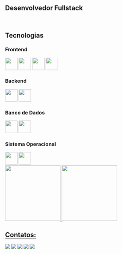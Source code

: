 ## Desenvolvedor Fullstack
<br>

## Tecnologias

### Frontend

<div style="center" >
<img src="https://cdn.jsdelivr.net/gh/devicons/devicon@latest/icons/html5/html5-original.svg" width="40px" height="40px" />
<img src="https://cdn.jsdelivr.net/gh/devicons/devicon@latest/icons/css3/css3-original.svg" width="40px" height="40px" />
<img src="https://cdn.jsdelivr.net/gh/devicons/devicon@latest/icons/bootstrap/bootstrap-original.svg" width="40px" height="40px" />
<img src="https://cdn.jsdelivr.net/gh/devicons/devicon@latest/icons/react/react-original.svg" width="40px" height="40px" />
          
</div>

### Backend
<div style="center" >
<img src="https://cdn.jsdelivr.net/gh/devicons/devicon@latest/icons/ruby/ruby-original.svg" width="40px" height="40px" />
<img  src="https://cdn.jsdelivr.net/gh/devicons/devicon@latest/icons/php/php-original.svg" width="40px" height="40px" />
</div>

### Banco de Dados
<div style="center" >
<img src="https://cdn.jsdelivr.net/gh/devicons/devicon@latest/icons/azuresqldatabase/azuresqldatabase-original.svg" width="40px" height="40px" />
<img src="https://cdn.jsdelivr.net/gh/devicons/devicon@latest/icons/mysql/mysql-original.svg" width="40px" height="40px" />
</div>          
          

### Sistema Operacional
<div style="center" >
<img src="https://cdn.jsdelivr.net/gh/devicons/devicon@latest/icons/linux/linux-original.svg" width="40px" height="40px" />
<img src="https://cdn.jsdelivr.net/gh/devicons/devicon@latest/icons/archlinux/archlinux-original.svg" width="40px" height="40px" />                    
</div>    

<div>
<a href="https://github.com/seu-usuário-aqui">
<img loading="lazy" height="180em" src="https://github-readme-stats.vercel.app/api/top-langs/?username=seu-usuário-aqui&layout=compact&langs_count=7&theme=dracula"/>
<img loading="lazy" height="180em" src="https://github-readme-stats.vercel.app/api?username=seu-usuário-aqui&show_icons=true&theme=dracula&include_all_commits=true&count_private=true"/>
</div>          
          
   ## Contatos:

<div>
<a href="https://www.youtube.com/seu-canal-youtube-aqui" target="_blank"><img loading="lazy" src="https://img.shields.io/badge/YouTube-FF0000?style=for-the-badge&logo=youtube&logoColor=white" target="_blank"></a>
<a href="https://instagram.com/seu-usuário-instagram-aqui" target="_blank"><img loading="lazy" src="https://img.shields.io/badge/-Instagram-%23E4405F?style=for-the-badge&logo=instagram&logoColor=white" target="_blank"></a>
<a href="https://www.twitch.tv/seu-usuário-aqui" target="_blank"><img loading="lazy" src="https://img.shields.io/badge/Twitch-9146FF?style=for-the-badge&logo=twitch&logoColor=white" target="_blank"></a>
<a href = "mailto:contato@seu-usuário-aqui"><img loading="lazy" src="https://img.shields.io/badge/Gmail-D14836?style=for-the-badge&logo=gmail&logoColor=white" target="_blank"></a>
<a href="https://www.linkedin.com/in/seu-usuário-linkedln-aqui" target="_blank"><img loading="lazy" src="https://img.shields.io/badge/-LinkedIn-%230077B5?style=for-the-badge&logo=linkedin&logoColor=white" target="_blank"></a>   
</div>       
